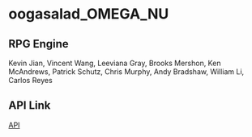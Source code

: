 oogasalad_OMEGA_NU
==================

## RPG Engine ##

Kevin Jian, Vincent Wang, Leeviana Gray, Brooks Mershon, Ken McAndrews,
Patrick Schutz, Chris Murphy, Andy Bradshaw, William Li, Carlos Reyes

## API Link ##
[API](http://duke-compsci308-fall2013.github.io/oogasalad_OMEGA_NU/)

